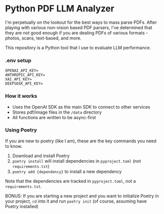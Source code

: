# Python PDF LLM Analyzer

I'm perpetually on the lookout for the best ways to mass parse PDFs. After playing with various non-vision based PDF parsers, I've determined that they are not good enough if you are dealing PDFs of various formats - photos, scans, text-based, and more.

This repository is a Python tool that I use to evaluate LLM performance.

### .env setup

```
OPENAI_API_KEY=
ANTHROPIC_API_KEY=
XAI_API_KEY=
DEEPSEEK_API_KEY=
```

### How it works

- Uses the OpenAI SDK as the main SDK to connect to other services
- Stores pdf/image files in the `/data` directory
- All functions are written to be async-first

### Using Poetry

If you are new to poetry (like I am), these are the key commands you need to know.

1. Download and install Poetry
2. `poetry install` will install dependencies in `pyproject.toml` (not `requirements.txt`)
3. `poetry add {dependency}` to install a new dependency

Note that the dependencies are tracked in `pyproject.toml`, not a `requirements.txt`.

BONUS: If you are starting a new project and you want to initialize Poetry in your project, `cd` into it and run `poetry init` (of course, assuming have Poetry installed)
